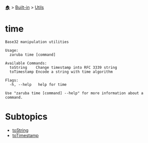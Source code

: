 <!--startTocHeader-->
[🏠](../../../README.md) > [Built-in](../../README.md) > [Utils](../README.md)
# time
<!--endTocHeader-->

```
Base32 manipulation utilities

Usage:
  zaruba time [command]

Available Commands:
  toString    Change timestamp into RFC 3339 string
  toTimestamp Encode a string with time algorithm

Flags:
  -h, --help   help for time

Use "zaruba time [command] --help" for more information about a command.

```

<!--startTocSubtopic-->
# Subtopics
- [toString](to-string.md)
- [toTimestamp](to-timestamp.md)
<!--endTocSubtopic-->
